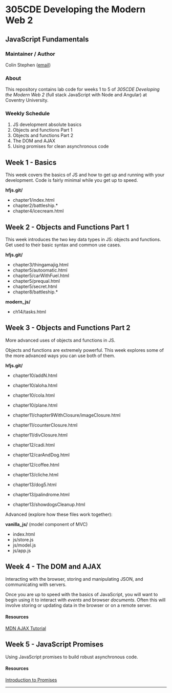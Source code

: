 # 305CDE Developing the Modern Web 2

## JavaScript Fundamentals

### Maintainer / Author

Colin Stephen ([email](mailto:colin.stephen@coventry.ac.uk))

### About

This repository contains lab code for weeks 1 to 5 of _305CDE Developing the Modern Web 2_ (full stack JavaScript with Node and Angular) at Coventry University.

### Weekly Schedule

1. JS development absolute basics
2. Objects and functions Part 1
3. Objects and functions Part 2
4. The DOM and AJAX
5. Using promises for clean asynchronous code

## Week 1 - Basics

This week covers the basics of JS and how to get up and running with your development. Code is fairly minimal while you get up to speed.

**hfjs.git/**

* chapter1/index.html
* chapter2/battleship.*
* chapter4/icecream.html

## Week 2 - Objects and Functions Part 1

This week introduces the two key data types in JS: objects and functions. Get used to their basic syntax and common use cases.

**hfjs.git/**

* chapter3/thingamajig.html
* chapter5/autoomatic.html
* chapter5/carWithFuel.html
* chapter5/prequal.html
* chapter5/secret.html
* chapter8/battleship.*

**modern_js/**

* ch14/tasks.html

## Week 3 - Objects and Functions Part 2

More advanced uses of objects and functions in JS.

Objects and functions are extremely powerful. This week explores some of the more advanced ways you can use both of them.

**hfjs.git/**

* chapter10/addN.html
* chapter10/aloha.html
* chapter10/cola.html
* chapter10/plane.html
* chapter11/chapter9WithClosure/imageClosure.html
* chapter11/counterClosure.html
* chapter11/divClosure.html
* chapter12/cadi.html
* chapter12/carAndDog.html
* chapter12/coffee.html

* chapter13/cliche.html
* chapter13/dog5.html
* chapter13/palindrome.html
* chapter13/showdogsCleanup.html

Advanced (explore how these files work together):

**vanilla_js/** (model component of MVC)

* index.html
* js/store.js
* js/model.js
* js/app.js

## Week 4 - The DOM and AJAX

Interacting with the browser, storing and manipulating JSON, and communicating with servers.

Once you are up to speed with the basics of JavaScript, you will want to begin using it to interact with _events_ and browser _documents_. Often this will involve storing or updating data in the browser or on a remote server.

#### Resources

[MDN AJAX Tutorial][]

## Week 5 - JavaScript Promises

Using JavaScript promises to build robust asynchronous code.

#### Resources

[Introduction to Promises][]

-----

[Introduction to Promises]: http://www.html5rocks.com/en/tutorials/es6/promises/
[MDN AJAX Tutorial]: https://developer.mozilla.org/en-US/docs/AJAX/Getting_Started
[MDN JavaScript]: https://developer.mozilla.org/en/docs/Web/JavaScript
[MDN web tutorial list]: https://developer.mozilla.org/en-US/docs/Web/Tutorials
[Learn javascript properly]: http://javascriptissexy.com/how-to-learn-javascript-properly/
[Javascript patterns collection]: http://shichuan.github.io/javascript-patterns/
[Eloquent javascript]: http://eloquentjavascript.net/
[Superhero JS]: http://superherojs.com/
[You might not need jQuery]: http://youmightnotneedjquery.com/